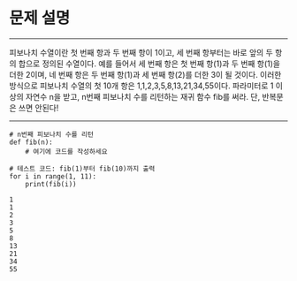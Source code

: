 # 문제 설명
---
피보나치 수열이란 첫 번째 항과 두 번째 항이 1이고, 세 번째 항부터는 바로 앞의 두 항의 합으로 정의된 수열이다.
예를 들어서 세 번째 항은 첫 번째 항(1)과 두 번째 항(1)을 더한 2이며, 네 번째 항은 두 번째 항(1)과 세 번째 항(2)를 더한 3이 될 것이다.
이러한 방식으로 피보나치 수열의 첫 10개 항은 1,1,2,3,5,8,13,21,34,55이다.
파라미터로 1 이상의 자연수 n을 받고, n번째 피보나치 수를 리턴하는 재귀 함수 fib를 써라.
단, 반복문은 쓰면 안된다!


---
```
# n번째 피보나치 수를 리턴
def fib(n):
    # 여기에 코드를 작성하세요

# 테스트 코드: fib(1)부터 fib(10)까지 출력
for i in range(1, 11):
    print(fib(i))
```
```
1
1
2
3
5
8
13
21
34
55
```
